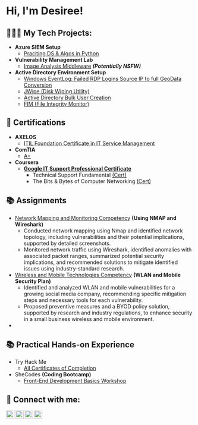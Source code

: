 <h1>Hi, I'm Desiree! </h1>

<h2>👩🏽‍💻 My Tech Projects:</h2>

- <b>Azure SIEM Setup</b>
  - [Praciting DS & Algos in Python](https://github.com/joshmadakor1/Algorithms-Practice)
- <b>Vulnerability Management Lab</b>
  - [Image Analysis Middleware](https://github.com/joshmadakor1/4chan-Image-Analysis-Middleware-C964) <b><i>(Potentially NSFW)</b></i>
- <b>Active Directory Environment Setup</b>
  - [Windows EventLog: Failed RDP Logins Source IP to full GeoData Conversion](https://github.com/joshmadakor1/Sentinel-Lab)
  - [JWipe (Disk Wiping Utility)](https://github.com/joshmadakor1/Jwipe.PowerShell)
  - [Active Directory Bulk User Creation](https://github.com/joshmadakor1/AD_PS)
  - [FIM (File Integrity Monitor)](https://github.com/joshmadakor1/PowerShell-Integrity-FIM)

<h2>📄 Certifications</h2>

-  <b>AXELOS</b>
    - [ITIL Foundation Certificate in IT Service Management](https://www.youtube.com/watch?v=a83ASGn_V_s)
-  <b>ComTIA</b>
    - [A+](https://www.youtube.com/watch?v=a83ASGn_V_s)
  - <b>Coursera</b>
      - <b>[Google IT Support Professional Certificate](https://www.youtube.com/watch?v=a83ASGn_V_s)</b>
        - Technical Support Fundamental [(Cert)](https://www.youtube.com/watch?v=a83ASGn_V_s)
        - The Bits & Bytes of Computer Networking [(Cert)](https://www.youtube.com/watch?v=a83ASGn_V_s)

<h2>📚 Assignments</h2>

- [Network Mapping and Monitoring Competency](https://www.youtube.com/watch?v=a83ASGn_V_s) <b>(Using NMAP and Wireshark)</b>
    - Conducted network mapping using Nmap and identified network topology, including vulnerabilities and their potential implications, supported by detailed screenshots.
    - Monitored network traffic using Wireshark, identified anomalies with associated packet ranges, summarized potential security implications, and recommended solutions to mitigate identified issues using industry-standard research.
- [Wireless and Mobile Technologies Competency](https://www.youtube.com/watch?v=uHy3oM7NnoU) <b>(WLAN and Mobile Security Plan)</b>
  - Identified and analyzed WLAN and mobile vulnerabilities for a growing social media company, recommending specific mitigation steps and necessary tools for each vulnerability.
  - Proposed preventive measures and a BYOD policy solution, supported by research and industry regulations, to enhance security in a small business wireless and mobile environment.
- 

<h2>📚 Practical Hands-on Experience</h2>

- Try Hack Me
    - [All Certificates of Completion](https://www.youtube.com/watch?v=a83ASGn_V_s)
- SheCodes <b>(Coding Bootcamp)</b>
    - [Front-End Development Basics Workshop](https://www.youtube.com/watch?v=a83ASGn_V_s)

<h2> 🤳 Connect with me:</h2>

[<img align="left" alt="JoshMadakor | YouTube" width="22px" src="https://cdn.jsdelivr.net/npm/simple-icons@v3/icons/youtube.svg" />][youtube]
[<img align="left" alt="JoshMadakor | Twitter" width="22px" src="https://cdn.jsdelivr.net/npm/simple-icons@v3/icons/twitter.svg" />][twitter]
[<img align="left" alt="JoshMadakor | LinkedIn" width="22px" src="https://cdn.jsdelivr.net/npm/simple-icons@v3/icons/linkedin.svg" />][linkedin]
[<img align="left" alt="JoshMadakor | Instagram" width="22px" src="https://cdn.jsdelivr.net/npm/simple-icons@v3/icons/instagram.svg" />][instagram]

[twitter]: https://twitter.com/joshmadakor
[youtube]: https://www.youtube.com/c/joshmadakor
[instagram]: https://www.instagram.com/joshmadakor/
[linkedin]: https://linkedin.com/in/joshmadakor

<!--
**joshmadakor1/joshmadakor1** is a ✨ _special_ ✨ repository because its `README.md` (this file) appears on your GitHub profile.

Here are some ideas to get you started:

- 🔭 I’m currently working on ...
- 🌱 I’m currently learning ...
- 👯 I’m looking to collaborate on ...
- 🤔 I’m looking for help with ...
- 💬 Ask me about ...
- 📫 How to reach me: ...
- 😄 Pronouns: ...
- ⚡ Fun fact: ...
-->
